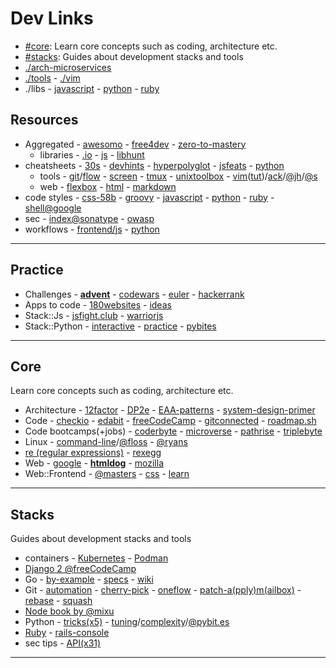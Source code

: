 # Dev Links

* [#core](#core): Learn core concepts such as coding, architecture etc.
* [#stacks](#stacks): Guides about development stacks and tools
* [./arch-microservices](arch-microservices.md#microservices-architecture)
* [./tools](tools.md#tools) - [./vim](vim.md#vim)
* ./libs - [javascript](libjs.md) - [python](libpython.md) - [ruby](libruby.md)

## Resources

* Aggregated - [awesomo](https://github.com/lk-geimfari/awesomo) - [free4dev](https://free-for.dev/#/) - [zero-to-mastery](https://github.com/zero-to-mastery/resources)
  - libraries - [.io](https://libraries.io/) - [js](http://www.javascripting.com/) - [libhunt](https://libhunt.com/)
* cheatsheets - [30s](https://www.30secondsofcode.org/) - [devhints](https://devhints.io/bash) - [hyperpolyglot](http://hyperpolyglot.org/) - [js](https://mbeaudru.github.io/modern-js-cheatsheet/)[feats](http://es6-features.org/) - [python](https://www.pythonsheets.com/)
  - tools - [git](https://github.github.com/training-kit/)/[flow](https://danielkummer.github.io/git-flow-cheatsheet/) - [screen](https://kb.iu.edu/d/acuy) - [tmux](https://www.outcoldman.com/cheatsheets/tmux/) - [unixtoolbox](http://cb.vu/unixtoolbox.xhtml) - [vim](http://vimsheet.com/)([tut](http://www.viemu.com/a_vi_vim_graphical_cheat_sheet_tutorial.html))/[ack](https://github.com/mileszs/ack.vim#keyboard-shortcuts)/[@jh](https://github.com/jordanhudgens/vim-settings/blob/master/vim-cheat-sheet.md)/[@s](https://gist.github.com/stroparo/e848823768679273e58995f94e2f4049#file-vim-mkd)
  - web - [flexbox](https://darekkay.com/dev/flexbox-cheatsheet.html) - [html](https://htmlcheatsheet.com/) - [markdown](https://guides.github.com/pdfs/markdown-cheatsheet-online.pdf)
* code styles - [css-58b](https://jrl.ninja/etc/1/) - [groovy](http://groovy-lang.org/style-guide.html) - [javascript](https://github.com/standard/standard) - [python](https://pep8.org/) - [ruby](https://github.com/bbatsov/ruby-style-guide) - [shell@google](https://google.github.io/styleguide/shell.xml)
* sec - [index@sonatype](https://ossindex.sonatype.org/) - [owasp](https://owasp.org/)
* workflows - [frontend/js](https://marcobotto.com/blog/the-hitchhikers-guide-to-the-modern-front-end-development-workflow/) - [python](https://docs.python-guide.org/)

---

## Practice

* Challenges - **[advent](http://adventofcode.com/)** - [codewars](https://www.codewars.com/) - [euler](https://projecteuler.net) - [hackerrank](https://www.hackerrank.com/)
* Apps to code - [180websites](https://zube.io/blog/how-i-built-180-websites-in-180-days-and-became-a-yc-fellowship-founder/) - [ideas](https://github.com/florinpop17/app-ideas)
* Stack::Js - [jsfight.club](https://jsfight.club/) - [warriorjs](https://warriorjs.com/)
* Stack::Python - [interactive](https://github.com/donnemartin/interactive-coding-challenges#interactive-coding-challenges) - [practice](http://www.practicepython.org/) - [pybites](https://pybit.es/pages/challenges.html)

---

## Core

Learn core concepts such as coding, architecture etc.

  - Architecture - [12factor](https://12factor.net) - [DP2e](http://www.ccs.neu.edu/home/matthias/HtDP2e/) - [EAA-patterns](https://martinfowler.com/eaaCatalog/) - [system-design-primer](https://github.com/donnemartin/system-design-primer)
  - Code - [checkio](https://checkio.org/) - [edabit](https://edabit.com/) - [freeCodeCamp](https://www.freecodecamp.org/) - [gitconnected](https://gitconnected.com/learn/) - [roadmap.sh](https://roadmap.sh/)
  - Code bootcamps(+jobs) - [coderbyte](https://coderbyte.com/) - [microverse](https://www.microverse.org/) - [pathrise](https://www.pathrise.com/) - [triplebyte](https://triplebyte.com/)
  - Linux - [command-line](https://github.com/jlevy/the-art-of-command-line)/[@floss](http://write.flossmanuals.net/command-line/introduction/) - [@ryans](https://ryanstutorials.net/)
  - [re (regular expressions)](https://www.regular-expressions.info/) - [rexegg](http://www.rexegg.com/)
  - Web - [google](https://developers.google.com/web/) - **[htmldog](https://www.htmldog.com/)** - [mozilla](https://developer.mozilla.org/docs/Web)
  - Web::Frontend - [@masters](https://frontendmasters.com/books/front-end-handbook/2019/) - [css](http://csstutorial.org/) - [learn](http://learnlayout.com)

---

## Stacks

Guides about development stacks and tools

* containers - [Kubernetes](https://auth0.com/blog/kubernetes-tutorial-step-by-step-introduction-to-basic-concepts/) - [Podman](https://developers.redhat.com/blog/2019/01/15/podman-managing-containers-pods/)
* [Django 2 @freeCodeCamp](https://www.youtube.com/watch?v=YZvRrldjf1Y)
* Go - [by-example](https://gobyexample.com) - [specs](https://golang.org/ref/spec) - [wiki](https://github.com/golang/go/wiki)
* Git - [automation](https://www.onwebsecurity.com/configuration/automating-repetitive-git-setup-tasks.html) - [cherry-pick](https://mijingo.com/blog/using-git-cherry-pick) - [oneflow](http://endoflineblog.com/oneflow-a-git-branching-model-and-workflow) - [patch-a(pply)m(ailbox)](https://mijingo.com/blog/creating-and-applying-patch-files-in-git) - [rebase](https://www.atlassian.com/git/tutorials/rewriting-history/git-rebase) - [squash](https://driggl.com/blog/a/how-squashing-commits-can-improve-your-git-workflow)
* [Node book by @mixu](http://book.mixu.net/node/)
* Python - [tricks(x5)](https://towardsdatascience.com/five-python-tricks-you-need-to-learn-today-9dbe03c790ab) - [tuning](https://wiki.python.org/moin/PythonSpeed/PerformanceTips)/[complexity](https://wiki.python.org/moin/TimeComplexity)/[@pybit.es](https://pybit.es/faster-python.html)
* [Ruby](https://rubymonk.com/) - [rails-console](https://pragmaticstudio.com/tutorials/rails-console-shortcuts-tips-tricks)
* sec tips - [API(x31)](https://www.freecodecamp.org/news/31-api-security-tips/)

---
